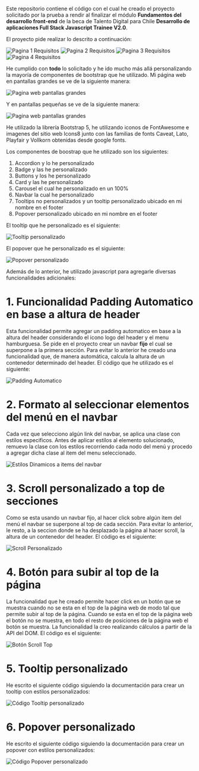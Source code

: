 Este repositorio contiene el código con el cual he creado el proyecto solicitado por la prueba a rendir al finalizar el módulo **Fundamentos del desarrollo front-end** de la beca de Talento Digital para Chile **Desarrollo de aplicaciones Full Stack Javascript Trainee V2.0**.

El proyecto pide realizar lo descrito a continuación:

![Pagina 1 Requisitos](./assets/img/screenshots/requisitos1.jpg)
![Pagina 2 Requisitos](./assets/img/screenshots/requisitos2.jpg)
![Pagina 3 Requisitos](./assets/img/screenshots/requisitos3.jpg)
![Pagina 4 Requisitos](./assets/img/screenshots/requisitos4.jpg)

He cumplido con **todo** lo solicitado y he ido mucho más allá personalizando la mayoría de componentes de bootstrap que he utilizado. Mi página web en pantallas grandes se ve de la siguiente manera:

![Pagina web pantallas grandes](./assets/img/screenshots/pantalla_grande.png)

Y en pantallas pequeñas se ve de la siguiente manera:

![Pagina web pantallas grandes](./assets/img/screenshots/pantalla_small.png)

He utilizado la librería Bootstrap 5, he utilizando iconos de FontAwesome e imagenes del sitio web Icons8 junto con las familias de fonts Caveat, Lato, Playfair y Vollkorn obtenidas desde google fonts.

Los componentes de boostrap que he utilizado son los siguientes:

<ol>
    <li>Accordion y lo he personalizado</li>
    <li>Badge y las he personalizado</li>
    <li>Buttons y los he personalizado</li>
    <li>Card y las he personalizado</li>
    <li>Carousel el cual he personalizado en un 100%</li>
    <li>Navbar la cual he personalizado</li>
    <li>Tooltips no personalizados y un tooltip personalizado ubicado en mi nombre en el footer</li>
    <li>Popover personalizado ubicado en mi nombre en el footer</li>
</ol>

El tooltip que he personalizado es el siguiente:

![Tooltip personalizado](./assets/img/screenshots/tooltip_personalizado.jpg)

El popover que he personalizado es el siguiente:

![Popover personalizado](./assets/img/screenshots/popover_personalizado.jpg)

Además de lo anterior, he utilizado javascript para agregarle diversas funcionalidades adicionales:

# 1. Funcionalidad Padding Automatico en base a altura de header

Esta funcionalidad permite agregar un padding automatico en base a la altura del header considerando el icono logo del header y el menu hamburguesa. Se pide en el proyecto crear un navbar **fijo** el cual se superpone a la primera sección. Para evitar lo anterior he creado una funcionalidad que, de manera automática, calcula la altura de un contenedor determinado del header.
El código que he utilizado es el siguiente:

![Padding Automatico](./assets/img/screenshots/padding_automatico.png)

# 2. Formato al seleccionar elementos del menú en el navbar

Cada vez que selecciono algún link del navbar, se aplica una clase con estilos especificos. Antes de aplicar estilos al elemento solucionado, remuevo la clase con los estilos recorriendo cada nodo del menú y procedo a agregar dicha clase al item del menu seleccionado.

![Estilos Dinamicos a items del navbar](./assets/img/screenshots/formato_items_navbar.png)

# 3. Scroll personalizado a top de secciones

Como se esta usando un navbar fijo, al hacer click sobre algún item del menú el navbar se superpone al top de cada sección. Para evitar lo anterior, le resto, a la seccion donde se ha desplazado la página al hacer scroll, la altura de un contenedor del header. El código es el siguiente:

![Scroll Personalizado](./assets/img/screenshots/scroll_personalizado.png)

# 4. Botón para subir al top de la página

La funcionalidad que he creado permite hacer click en un botón que se muestra cuando no se esta en el top de la página web de modo tal que permite subir al top de la página. Cuando se esta en el top de la página web el botón no se muestra, en todo el resto de posiciones de la página web el botón se muestra. La funcionalidad la creo realizando cálculos a partir de la API del DOM. El código es el siguiente:

![Botón Scroll Top](./assets/img/screenshots/funcionalidad_scroll_top.png)

# 5. Tooltip personalizado

He escrito el siguiente código siguiendo la documentación para crear un tooltip con estilos personalizados:

![Código Tooltip personalizado](./assets/img/screenshots/tooltip_personalizado_codigo.png)

# 6. Popover personalizado

He escrito el siguiente código siguiendo la documentación para crear un popover con estilos personalizados:

![Código Popover personalizado](./assets/img/screenshots/popover_personalizado_codigo.png)
